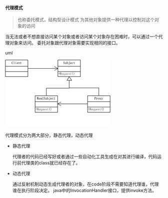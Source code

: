 #### 代理模式
> 也称委托模式，结构型设计模式
> 为其他对象提供一种代理以控制对这个对象的访问

当无法或者不想直接访问某个对象或者访问某个对象存在困难时，可以通过一个代理对象来访问。
委托对象跟代理对象需要实现相同的接口。

uml

![proxy](../pic/proxy.png)

代理模式分为两大部分，静态代理，动态代理

* 静态代理
    
    代理者的代码已经写好或者通过一些自动化工具生成在对其进行编译，代码运行前代理类的class就已经存在了。

* 动态代理
    
    通过反射机制动态生成代理者的对象，在code阶段不需要知道代理谁，代理谁在执行阶段决定。
    java中的InvocationHandler接口，提供invoke方法。
